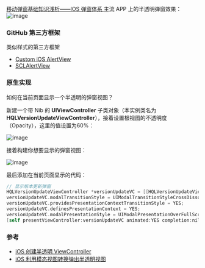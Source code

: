 [移动弹窗基础知识浅析——IOS 弹窗体系
](https://www.jianshu.com/p/8a93dd9555e0)
主流 APP 上的半透明弹窗效果：
![image](http://upload-images.jianshu.io/upload_images/2648731-a5bdac848e92b3b0.jpg?imageMogr2/auto-orient/strip%7CimageView2/2/w/1240)

### GitHub 第三方框架

类似样式的第三方框架

* [Custom iOS AlertView](https://github.com/wimagguc/ios-custom-alertview)
* [SCLAlertView](https://github.com/dogo/SCLAlertView)



### 原生实现

如何在当前页面显示一个半透明的弹窗视图？

新建一个带 Nib 的 **UIViewController** 子类对象（本实例类名为 **HQLVersionUpdateViewController**），接着设置根视图的不透明度（Opacity），这里的值设置为60%：

![image](http://upload-images.jianshu.io/upload_images/2648731-a0ba0f0c9c12f57b.jpg?imageMogr2/auto-orient/strip%7CimageView2/2/w/1240)

接着构建你想要显示的弹窗视图：

![image](http://upload-images.jianshu.io/upload_images/2648731-8cc8d6795da345af.jpg?imageMogr2/auto-orient/strip%7CimageView2/2/w/1240)

最后添加在当前页面显示的代码：

```objective-c
// 显示版本更新弹窗
HQLVersionUpdateViewController *versionUpdateVC = [[HQLVersionUpdateViewController alloc] init];
versionUpdateVC.modalTransitionStyle = UIModalTransitionStyleCrossDissolve; // 设置弹出方式
versionUpdateVC.providesPresentationContextTransitionStyle = YES;
versionUpdateVC.definesPresentationContext = YES;
versionUpdateVC.modalPresentationStyle = UIModalPresentationOverFullScreen; // 设置全屏显示
[self presentViewController:versionUpdateVC animated:YES completion:nil];
```



### 参考

* [iOS 创建半透明 ViewController](http://miketech.it/ios-transparent-viewcontroller/)
* [iOS 利用模态视图转换弹出半透明视图](http://blog.sina.com.cn/s/blog_ce804acc0102vyrz.html)
